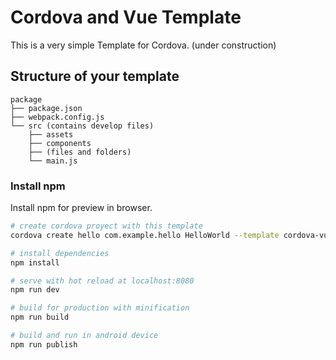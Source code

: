 # Cordova and Vue Template 
This is a very simple Template for Cordova. (under construction)

## Structure of your template
```batch
package
├── package.json
├──	webpack.config.js
└── src (contains develop files)
    ├── assets 
	├── components 
	├── (files and folders)
    └── main.js
```
### Install npm
Install npm for preview in browser.
```bash
# create cordova proyect with this template
cordova create hello com.example.hello HelloWorld --template cordova-vue

# install dependencies
npm install

# serve with hot reload at localhost:8080
npm run dev

# build for production with minification
npm run build

# build and run in android device
npm run publish
```

